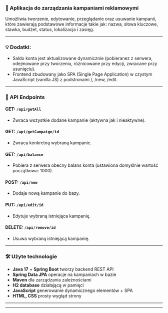 ### 🔖  Aplikacja do zarządzania kampaniami reklamowymi

Umożliwia tworzenie, edytowanie, przeglądanie oraz usuwanie kampanii, które zawierają podstawowe informacje takie jak: nazwa, słowa kluczowe, stawka, budżet, status, lokalizacja i zasięg.

---

### 💡 Dodatki:
- Saldo konta jest aktualizowane dynamicznie (pobieranez z serwera, odejmowane przy tworzeniu, różnicowane przy edycji, zwracane przy usunięciu).
- Frontend zbudowany jako SPA (Single Page Application) w czystym JavaScript (vanilla JS) z podstronami /, /new, /edit.

---

### 📌 API Endpoints

#### GET: `/api/getAll`

- Zwraca wszystkie dodane kampanie (aktywna jak i nieaktywne).

#### GET: `/api/getCampaign/id`

- Zwraca konkretną wybraną kampanie.

#### GET: `/api/balance`

- Pobiera z serwera obecny balans konta (ustawiona domyślnie wartość początkowa: 1000).

#### POST: `/api/new`

- Dodaje nową kampanie do bazy.

#### PUT: `/api/edit/id`

- Edytuje wybraną istniejąca kampanię.

#### DELETE: `/api/remove/id`

- Usuwa wybraną istniejącą kampanię.

---

### 🛠️  Użyte technologie
- **Java 17** + **Spring Boot** tworzy backend REST API
- **Spring Data JPA** operacje na kampaniach w bazie
- **Maven** dla zarządzania zależnościami
- **H2 database** działającą w pamięci
- **JavaScript** generowanie dynamicznego elementów + SPA 
- **HTML, CSS** prosty wygląd strony
---




---
